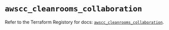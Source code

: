 # `awscc_cleanrooms_collaboration`

Refer to the Terraform Registory for docs: [`awscc_cleanrooms_collaboration`](https://registry.terraform.io/providers/hashicorp/awscc/0.70.0/docs/resources/cleanrooms_collaboration).
